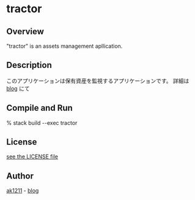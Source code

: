 # tractor

## Overview
"tractor" is an assets management apllication.

## Description
このアプリケーションは保有資産を監視するアプリケーションです。
詳細は [blog](https://ak1211.com/3538) にて

## Compile and Run
% stack build --exec tractor

## License
[see the LICENSE file](https://github.com/ak1211/tractor/blob/master/LICENSE)

## Author
[ak1211](https://github.com/ak1211/) - [blog](https://ak1211.com/index.php)


